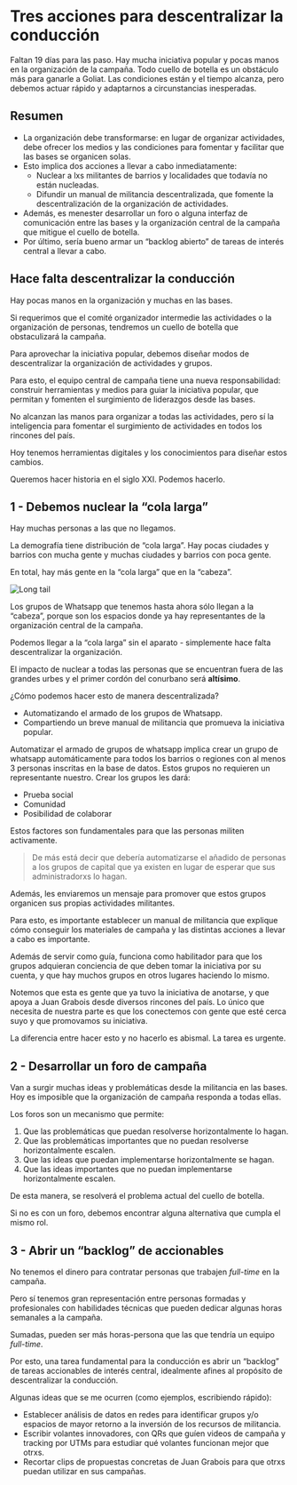 # Tres acciones para descentralizar la conducción

Faltan 19 días para las paso.
Hay mucha iniciativa popular y pocas manos en la organización de la campaña.
Todo cuello de botella es un obstáculo más para ganarle a Goliat.
Las condiciones están y el tiempo alcanza, pero debemos actuar rápido y adaptarnos a circunstancias inesperadas.

## Resumen

- La organización debe transformarse: en lugar de organizar actividades, debe ofrecer los medios y las condiciones para fomentar y facilitar que las bases se organicen solas.
- Esto implica dos acciones a llevar a cabo inmediatamente:
    - Nuclear a lxs militantes de barrios y localidades que todavía no están nucleadas.
    - Difundir un manual de militancia descentralizada, que fomente la descentralización de la organización de actividades.
- Además, es menester desarrollar un foro o alguna interfaz de comunicación entre las bases y la organización central de la campaña que mitigue el cuello de botella.
- Por último, sería bueno armar un “backlog abierto” de tareas de interés central a llevar a cabo.

## Hace falta descentralizar la conducción

Hay pocas manos en la organización y muchas en las bases. 

Si requerimos que el comité organizador intermedie las actividades o la organización de personas, tendremos un cuello de botella que obstaculizará la campaña.

Para aprovechar la iniciativa popular, debemos diseñar modos de descentralizar la organización de actividades y grupos. 

Para esto, el equipo central de campaña tiene una nueva responsabilidad: construir herramientas y medios para guiar la iniciativa popular, que permitan y fomenten el surgimiento de liderazgos desde las bases. 

No alcanzan las manos para organizar a todas las actividades, pero sí la inteligencia para fomentar el surgimiento de actividades en todos los rincones del país.

Hoy tenemos herramientas digitales y los conocimientos para diseñar estos cambios.

Queremos hacer historia en el siglo XXI. Podemos hacerlo.

## 1 - Debemos nuclear la “cola larga”

Hay muchas personas a las que no llegamos. 

La demografía tiene distribución de “cola larga”. Hay pocas ciudades y barrios con mucha gente y muchas ciudades y barrios con poca gente.

En total, hay más gente en la “cola larga” que en la “cabeza”.

![Long tail](https://juanveintitres.github.io/grabornetica/imagenes/long-tail.png)

Los grupos de Whatsapp que tenemos hasta ahora sólo llegan a la “cabeza”, porque son los espacios donde ya hay representantes de la organización central de la campaña.

Podemos llegar a la “cola larga” sin el aparato - simplemente hace falta descentralizar la organización.

El impacto de nuclear a todas las personas que se encuentran fuera de las grandes urbes y el primer cordón del conurbano será **altísimo**.

¿Cómo podemos hacer esto de manera descentralizada? 

- Automatizando el armado de los grupos de Whatsapp.
- Compartiendo un breve manual de militancia que promueva la iniciativa popular.

Automatizar el armado de grupos de whatsapp implica crear un grupo de whatsapp automáticamente para todos los barrios o regiones con al menos 3 personas inscritas en la base de datos. Estos grupos no requieren un representante nuestro. Crear los grupos les dará:

- Prueba social
- Comunidad
- Posibilidad de colaborar

Estos factores son fundamentales para que las personas militen activamente.

> De más está decir que debería automatizarse el añadido de personas a los grupos de capital que ya existen en lugar de esperar que sus administradorxs lo hagan.

Además, les enviaremos un mensaje para promover que estos grupos organicen sus propias actividades militantes.
  
Para esto, es importante establecer un manual de militancia que explique cómo conseguir los materiales de campaña y las distintas acciones a llevar a cabo es importante. 
  
Además de servir como guía, funciona como habilitador para que los grupos adquieran conciencia de que deben tomar la iniciativa por su cuenta, y que hay muchos grupos en otros lugares haciendo lo mismo.

Notemos que esta es gente que ya tuvo la iniciativa de anotarse, y que apoya a Juan Grabois desde diversos rincones del país. Lo único que necesita de nuestra parte es que los conectemos con gente que esté cerca suyo y que promovamos su iniciativa.

La diferencia entre hacer esto y no hacerlo es abismal. La tarea es urgente.

## 2 - Desarrollar un foro de campaña

Van a surgir muchas ideas y problemáticas desde la militancia en las bases. 
Hoy es imposible que la organización de campaña responda a todas ellas.

Los foros son un mecanismo que permite: 
1. Que las problemáticas que puedan resolverse horizontalmente lo hagan.
2. Que las problemáticas importantes que no puedan resolverse horizontalmente escalen.
3. Que las ideas que puedan implementarse horizontalmente se hagan.
4. Que las ideas importantes que no puedan implementarse horizontalmente escalen.

De esta manera, se resolverá el problema actual del cuello de botella.

Si no es con un foro, debemos encontrar alguna alternativa que cumpla el mismo rol.

## 3 - Abrir un “backlog” de accionables

No tenemos el dinero para contratar personas que trabajen *full-time* en la campaña.

Pero sí tenemos gran representación entre personas formadas y profesionales con habilidades técnicas que pueden dedicar algunas horas semanales a la campaña.

Sumadas, pueden ser más horas-persona que las que tendría un equipo *full-time*.

Por esto, una tarea fundamental para la conducción es abrir un “backlog” de tareas accionables de interés central, idealmente afines al propósito de descentralizar la conducción.

Algunas ideas que se me ocurren (como ejemplos, escribiendo rápido):

- Establecer análisis de datos en redes para identificar grupos y/o espacios de mayor retorno a la inversión de los recursos de militancia.
- Escribir volantes innovadores, con QRs que guíen videos de campaña y tracking por UTMs para estudiar qué volantes funcionan mejor que otrxs.
- Recortar clips de propuestas concretas de Juan Grabois para que otrxs puedan utilizar en sus campañas.
